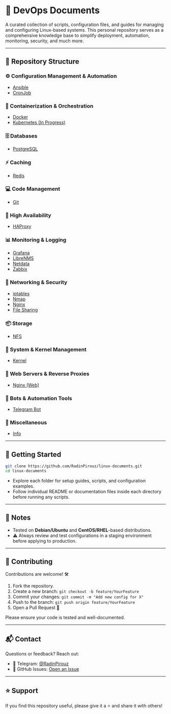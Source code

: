 # 🐧 DevOps Documents

A curated collection of scripts, configuration files, and guides for managing and configuring Linux-based systems. This personal repository serves as a comprehensive knowledge base to simplify deployment, automation, monitoring, security, and much more.

---

## 📂 Repository Structure

### ⚙️ Configuration Management & Automation
- [Ansible](./Configuration%20Management%20&%20Automation/Ansible)
- [CronJob](./Configuration%20Management%20&%20Automation/CronJob)

### 🐳 Containerization & Orchestration
- [Docker](./Containerization%20&%20Orchestration/Docker)
- [Kubernetes (In Progress)](./Containerization%20&%20Orchestration/Kubernetes)

### 🗄️ Databases
- [PostgreSQL](./Databases/Postgresql)

### ⚡ Caching
- [Redis](./Caching/redis)

### 💻 Code Management
- [Git](./Code%20Management/Git)

### 🔀 High Availability
- [HAProxy](./High%20Availability/Ha-Proxy)

### 📊 Monitoring & Logging
- [Grafana](./Monitoring%20&%20Logging/Grafana)
- [LibreNMS](./Monitoring%20&%20Logging/Librenms)
- [Netdata](./Monitoring%20&%20Logging/Netdata)
- [Zabbix](./Monitoring%20&%20Logging/Zabbix)

### 🔐 Networking & Security
- [iptables](./Security%20&%20Networking/Iptables)
- [Nmap](./Security%20&%20Networking/Nmap)
- [Nginx](./Security%20&%20Networking/Nginx)
- [File Sharing](./Security%20&%20Networking/FileSharing)

### 📦 Storage
- [NFS](./Storage/NFS)

### 🧠 System & Kernel Management
- [Kernel](./System%20&%20Kernel%20Management/Kernel)

### 🔁 Web Servers & Reverse Proxies
- [Nginx (Web)](./Web%20Servers%20&%20Reverse%20Proxies/Nginx)

### 🤖 Bots & Automation Tools
- [Telegram Bot](./Bots%20&%20Automation%20Tools/TelegramBot)

### 📝 Miscellaneous
- [Info](./Info)

---

## 🚀 Getting Started

```bash
git clone https://github.com/RadinPirouz/linux-documents.git
cd linux-documents
````

* Explore each folder for setup guides, scripts, and configuration examples.
* Follow individual README or documentation files inside each directory before running any scripts.

---

## 📌 Notes

* Tested on **Debian/Ubuntu** and **CentOS/RHEL**-based distributions.
* ⚠️ Always review and test configurations in a staging environment before applying to production.

---

## 🤝 Contributing

Contributions are welcome! 🛠️

1. Fork the repository.
2. Create a new branch:
   `git checkout -b feature/YourFeature`
3. Commit your changes:
   `git commit -m "Add new config for X"`
4. Push to the branch:
   `git push origin feature/YourFeature`
5. Open a Pull Request 🙌

Please ensure your code is tested and well-documented.

---

## 📬 Contact

Questions or feedback? Reach out:

* 💬 Telegram: [@RadinPirouz](https://t.me/RadinPirouz)
* 🐛 GitHub Issues: [Open an Issue](https://github.com/RadinPirouz/linux-documents/issues)

---

## ⭐️ Support

If you find this repository useful, please give it a ⭐ and share it with others!

